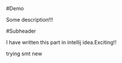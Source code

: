 #Demo

Some description!!!

#Subheader

I have written this part in intellij idea.Exciting!!

trying smt new
